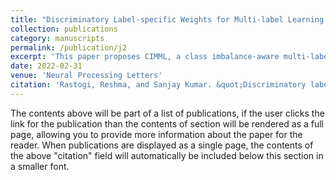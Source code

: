 ```yaml
---
title: "Discriminatory Label-specific Weights for Multi-label Learning with Missing Labels"
collection: publications
category: manuscripts
permalink: /publication/j2
excerpt: 'This paper proposes CIMML, a class imbalance-aware multi-label learning method for missing labels that estimates label weights based on observed, absent, and unobserved frequencies, and incorporates these into a weighted loss guided by auxiliary label correlations for improved label completion and classification.'
date: 2022-02-31
venue: 'Neural Processing Letters'
citation: 'Rastogi, Reshma, and Sanjay Kumar. &quot;Discriminatory label-specific weights for multi-label learning with missing labels. &quot;<i>Neural Processing Letters (2023).</i>'
---
```


The contents above will be part of a list of publications, if the user clicks the link for the publication than the contents of section will be rendered as a full page, allowing you to provide more information about the paper for the reader. When publications are displayed as a single page, the contents of the above "citation" field will automatically be included below this section in a smaller font.

